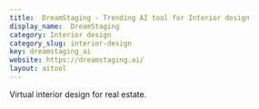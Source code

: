 ```yaml
---
title:  DreamStaging - Trending AI tool for Interior design
display_name:  DreamStaging
category: Interior design
category_slug: interior-design
key: dreamstaging_ai
website: https://dreamstaging.ai/
layout: aitool
---
```


Virtual interior design for real estate.
